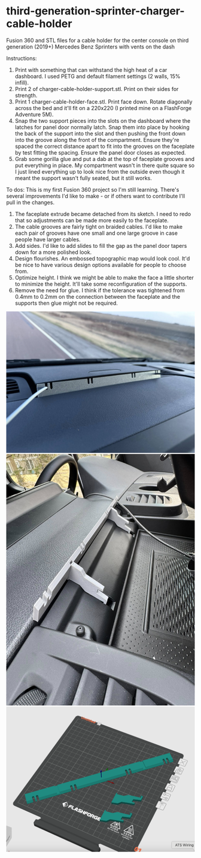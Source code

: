 # third-generation-sprinter-charger-cable-holder
Fusion 360 and STL files for a cable holder for the center console on third generation (2019+) Mercedes Benz Sprinters with vents on the dash

Instructions:
1. Print with something that can withstand the high heat of a car dashboard. I used PETG and default filament settings (2 walls, 15% infill).
2. Print 2 of charger-cable-holder-support.stl. Print on their sides for strength.
3. Print 1 charger-cable-holder-face.stl. Print face down. Rotate diagonally across the bed and it'll fit on a 220x220 (I printed mine on a FlashForge Adventure 5M).
4. Snap the two support pieces into the slots on the dashboard where the latches for panel door normally latch. Snap them into place by hooking the back of the support into the slot and then pushing the front down into the groove along the front of the compartment. Ensure they're spaced the correct distance apart to fit into the grooves on the faceplate by test fitting the spacing. Ensure the panel door closes as expected.
5. Grab some gorilla glue and put a dab at the top of faceplate grooves and put everything in place. My compartment wasn't in there quite square so I just lined everything up to look nice from the outside even though it meant the support wasn't fully seated, but it still works.

To dos:
This is my first Fusion 360 project so I'm still learning. There's several improvements I'd like to make - or if others want to contribute I'll pull in the changes.
1. The faceplate extrude became detached from its sketch. I need to redo that so adjustments can be made more easily to the faceplate.
2. The cable grooves are fairly tight on braided cables. I'd like to make each pair of grooves have one small and one large groove in case people have larger cables.
3. Add sides. I'd like to add slides to fill the gap as the panel door tapers down for a more polished look.
4. Design flourishes. An embossed topographic map would look cool. It'd be nice to have various design options available for people to choose from.
5. Optimize height. I think we might be able to make the face a little shorter to minimize the height. It'll take some reconfiguration of the supports.
6. Remove the need for glue. I think if the tolerance was tightened from 0.4mm to 0.2mm on the connection between the faceplate and the supports then glue might not be required. 

![Cable holder installed](image-installed.jpg)
![View of cable holder installation](image-installation.jpg)
![Printing configuration](image-printing-configuration.png)
